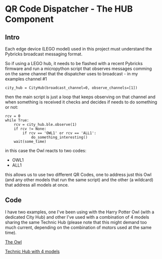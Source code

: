 # QR Code Dispatcher - The HUB Component

## Intro

Each edge device (LEGO model) used in this project must understand
the Pybricks broadcast messaging format.

So if using a LEGO hub, it needs to be flashed with a recent
Pybricks firmware and run a micropython script that observes
messages comming on the same channel that the dispatcher uses
to broadcast - in my examples channel #1

```
city_hub = CityHub(broadcast_channel=0, observe_channels=[1])
```

then the main script is just a loop that keeps observing on
that channel and when something is received it checks
and decides if needs to do something or not:

```
rcv = 0
while True:
    rcv = city_hub.ble.observe(1)
    if rcv != None:
        if rcv == 'OWL1' or rcv == 'ALL1':
            do_something_interesting()
    wait(some_time)
```

in this case the Owl reacts to two codes:
- OWL1
- ALL1

this allows us to use two different QR Codes,
one to address just this Owl (and any other
models that run the same script) and the
other (a wildcard) that address all models
at once.

## Code

I have two examples, one I've been using with the Harry Potter
Owl (with a dedicated City Hub) and other I've used with
a combination of 4 models sharing the same Technic Hub
(please note that this might demand too much current, depending
on the combination of motors used at the same time).

[The Owl](CityHub_Owl.py)

[Technic Hub with 4 models](TechnicHub_4sets.py)
